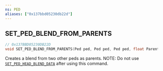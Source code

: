 ```yaml
---
ns: PED
aliases: ["0x137bbd05230db22d"]
---
```

## SET_PED_BLEND_FROM_PARENTS

```c
// 0x137BBD05230DB22D
void SET_PED_BLEND_FROM_PARENTS(Ped ped, Ped ped, Ped ped, float ParentBlend, float TexBlend);
```

Creates a blend from two other peds as parents. NOTE: Do not use [`SET_PED_HEAD_BLEND_DATA`](#_0x9414E18B9434C2FE) after using this command.

